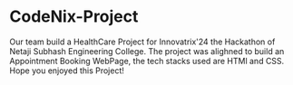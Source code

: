 # CodeNix-Project
Our team build a HealthCare Project for Innovatrix'24 the Hackathon of Netaji Subhash Engineering College. The project was alighned to build an Appointment Booking WebPage, the tech stacks used are HTMl and CSS. Hope you enjoyed this Project!
